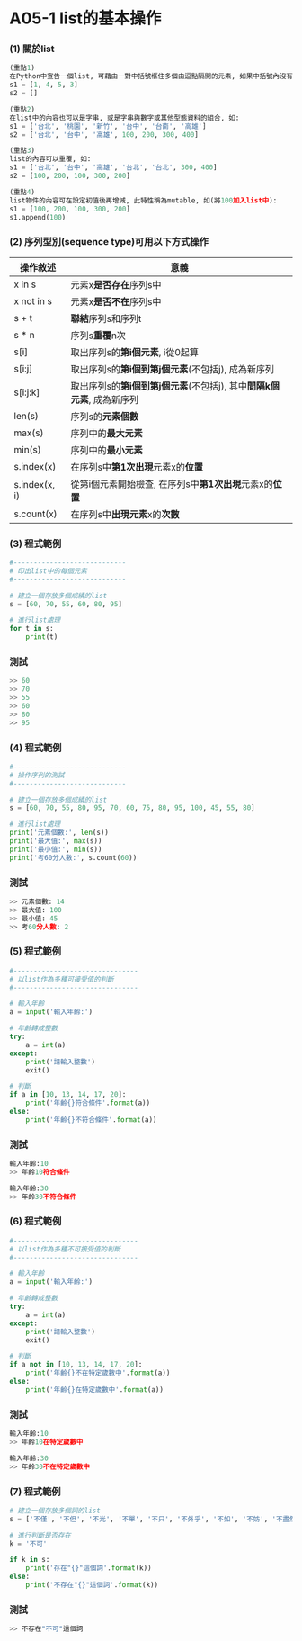 # A05-1 list的基本操作


### (1) 關於list
``` python
(重點1)
在Python中宣告一個list, 可藉由一對中括號框住多個由逗點隔開的元素, 如果中括號內沒有元素 它就是一個空的list, 如:
s1 = [1, 4, 5, 3]
s2 = []

(重點2)
在list中的內容也可以是字串, 或是字串與數字或其他型態資料的組合, 如:
s1 = ['台北', '桃園', '新竹', '台中', '台南', '高雄']
s2 = ['台北', '台中', '高雄', 100, 200, 300, 400]

(重點3)
list的內容可以重覆, 如:
s1 = ['台北', '台中', '高雄', '台北', '台北', 300, 400]
s2 = [100, 200, 100, 300, 200]

(重點4)
list物件的內容可在設定初值後再增減, 此特性稱為mutable, 如(將100加入list中):
s1 = [100, 200, 100, 300, 200]
s1.append(100)  
```

### (2) 序列型別(sequence type)可用以下方式操作

| 操作敘述 | 意義 |
|---------|------|
| x in s | 元素x**是否存在**序列s中 |
| x not in s | 元素x**是否不在**序列s中 |
| s + t | **聯結**序列s和序列t |
| s * n | 序列s**重覆**n次 |
| s[i] | 取出序列s的**第i個元素**, i從0起算 |
| s[i:j] | 取出序列s的**第i個到第j個元素**(不包括j), 成為新序列  |
| s[i:j:k] | 取出序列s的**第i個到第j個元素**(不包括j), 其中**間隔k個元素**, 成為新序列  |
| len(s) | 序列s的**元素個數** |
| max(s) | 序列中的**最大元素** |
| min(s) | 序列中的**最小元素** |
| s.index(x) | 在序列s中**第1次出現**元素x的**位置** |
| s.index(x, i) | 從第i個元素開始檢查, 在序列s中**第1次出現**元素x的**位置** |
| s.count(x) | 在序列s中**出現元素**x的**次數** |

### (3) 程式範例
``` python
#----------------------------
# 印出list中的每個元素
#----------------------------

# 建立一個存放多個成績的list
s = [60, 70, 55, 60, 80, 95]

# 進行list處理
for t in s:
    print(t)
```

### 測試
``` python
>> 60
>> 70
>> 55
>> 60
>> 80
>> 95
```

### (4) 程式範例
``` python
#----------------------------
# 操作序列的測試
#----------------------------

# 建立一個存放多個成績的list
s = [60, 70, 55, 80, 95, 70, 60, 75, 80, 95, 100, 45, 55, 80]

# 進行list處理
print('元素個數:', len(s))
print('最大值:', max(s))  
print('最小值:', min(s)) 
print('考60分人數:', s.count(60)) 
```

### 測試
``` python
>> 元素個數: 14
>> 最大值: 100
>> 最小值: 45
>> 考60分人數: 2
```

### (5) 程式範例
``` python
#-------------------------------
# 以list作為多種可接受值的判斷
#-------------------------------

# 輸入年齡
a = input('輸入年齡:')

# 年齡轉成整數
try:
    a = int(a)
except:
    print('請輸入整數')
    exit()

# 判斷
if a in [10, 13, 14, 17, 20]:
    print('年齡{}符合條件'.format(a))
else:
    print('年齡{}不符合條件'.format(a)) 
```

### 測試
``` python
輸入年齡:10
>> 年齡10符合條件

輸入年齡:30
>> 年齡30不符合條件
```


### (6) 程式範例
``` python
#-------------------------------
# 以list作為多種不可接受值的判斷
#-------------------------------

# 輸入年齡
a = input('輸入年齡:')

# 年齡轉成整數
try:
    a = int(a)
except:
    print('請輸入整數')
    exit()

# 判斷
if a not in [10, 13, 14, 17, 20]:
    print('年齡{}不在特定歲數中'.format(a))
else:
    print('年齡{}在特定歲數中'.format(a))  
```

### 測試
``` python
輸入年齡:10
>> 年齡10在特定歲數中

輸入年齡:30
>> 年齡30不在特定歲數中
```



### (7) 程式範例
``` python
# 建立一個存放多個詞的list
s = ['不僅', '不但', '不光', '不單', '不只', '不外乎', '不如', '不妨', '不盡然', '不得', '不怕']

# 進行判斷是否存在
k = '不可'

if k in s:
    print('存在"{}"這個詞'.format(k))
else:
    print('不存在"{}"這個詞'.format(k))
```

### 測試
``` python
>> 不存在"不可"這個詞
```
